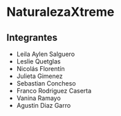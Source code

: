 # NaturalezaXtreme

## Integrantes

- Leila Aylen Salguero
- Leslie Quetglas
- Nicolás Florentín
- Julieta Gimenez
- Sebastian Concheso
- Franco Rodriguez Caserta
- Vanina Ramayo
- Agustin Diaz Garro